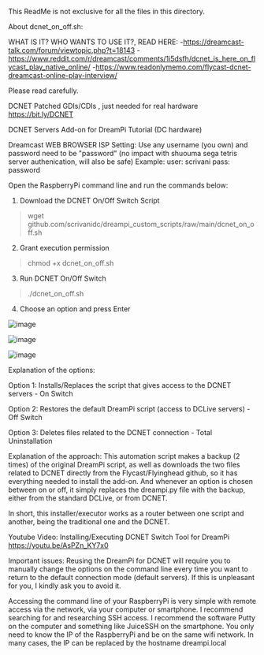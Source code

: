 This ReadMe is not exclusive for all the files in this directory.


About dcnet_on_off.sh:

WHAT IS IT? WHO WANTS TO USE IT?, READ HERE:
-https://dreamcast-talk.com/forum/viewtopic.php?t=18143
-https://www.reddit.com/r/dreamcast/comments/1i5dsfh/dcnet_is_here_on_flycast_play_native_online/
-https://www.readonlymemo.com/flycast-dcnet-dreamcast-online-play-interview/

Please read carefully.

DCNET Patched GDIs/CDIs , just needed for real hardware
https://bit.ly/DCNET

DCNET Servers Add-on for DreamPi Tutorial (DC hardware)

Dreamcast WEB BROWSER ISP Setting: Use any username (you own) and password need to be "password" (no impact with shuouma sega tetris server authenication, will also be safe)
Example:
user: scrivani
pass: password

Open the RaspberryPi command line and run the commands below:
1. Download the DCNET On/Off Switch Script
>	wget github.com/scrivanidc/dreampi_custom_scripts/raw/main/dcnet_on_off.sh
2. Grant execution permission
>	chmod +x dcnet_on_off.sh
3. Run DCNET On/Off Switch
>	./dcnet_on_off.sh
4. Choose an option and press Enter


![image](https://github.com/user-attachments/assets/744726b9-f24f-4960-9334-3da5d9e21631)


![image](https://github.com/user-attachments/assets/1fa3306a-5147-480a-81a4-2e4badbeb735)

![image](https://github.com/user-attachments/assets/573a387b-2dc0-42a6-b74b-1b63d10df153)


Explanation of the options:

Option 1: Installs/Replaces the script that gives access to the DCNET servers - On Switch

Option 2: Restores the default DreamPi script (access to DCLive servers) - Off Switch

Option 3: Deletes files related to the DCNET connection - Total Uninstallation

Explanation of the approach:
This automation script makes a backup (2 times) of the original DreamPi script, as well as downloads the two files related 
to DCNET directly from the Flycast/Flyinghead github, so it has everything needed to install the add-on.
And whenever an option is chosen between on or off, it simply replaces the dreampi.py file with the backup, either from the standard DCLive, or from DCNET.

In short, this installer/executor works as a router between one script and another, being the traditional one and the DCNET.

Youtube Video:
Installing/Executing DCNET Switch Tool for DreamPi
https://youtu.be/AsPZn_KY7x0



Important issues:
Reusing the DreamPi for DCNET will require you to manually change the options on the command line every time you want to return to the default connection mode (default servers). If this is unpleasant for you, I kindly ask you to avoid it.

Accessing the command line of your RaspberryPi is very simple with remote access via the network, via your computer or smartphone. I recommend searching for and researching SSH access. I recommend the software Putty on the computer and something like JuiceSSH on the smartphone. You only need to know the IP of the RaspberryPi and be on the same wifi network. In many cases, the IP can be replaced by the hostname dreampi.local
